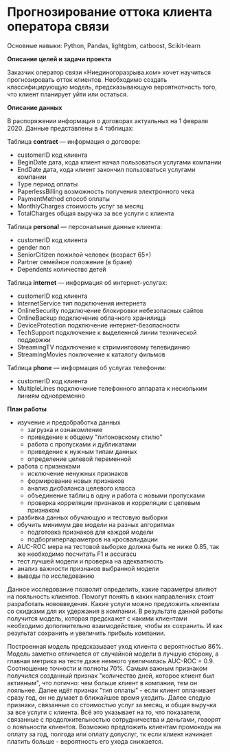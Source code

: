 # Прогнозирование оттока клиента оператора связи

Основные навыки: Python, Pandas, lightgbm, catboost, Scikit-learn

**Описание целей и задачи проекта**

Заказчик оператор связи «Ниединогоразрыва.ком» хочет научиться прогнозировать отток клиентов. Необходимо создать классифицирующую модель, предсказывающую вероятнотность того, что клиент планирует уйти или остаться. 


**Описание данных**

В распоряжении информация о договорах актуальных на 1 февраля 2020. Данные представлены в 4 таблицах:

Таблица **contract** — информация о договоре:
 - customerID код клиента
 - BeginDate дата, кода клиент начал пользоваться услугами компании
 - EndDate дата, кода клиент закончил пользоваться услугами компании 
 - Type период оплаты
 - PaperlessBilling возможность получения электронного чека
 - PaymentMethod способ оплаты
 - MonthlyCharges стоимость услуг за месяц
 - TotalCharges общая выручка за все услуги с клиента


Таблица **personal** — персональные данные клиента:
 - customerID код клиента
 - gender пол
 - SeniorCitizen пожилой человек (возраст 65+)
 - Partner семейное положение (в браке)
 - Dependents количество детей

Таблица **internet** — информация об интернет-услугах:
 - customerID код клиента
 - InternetService тип подключения интернета
 - OnlineSecurity подключение блокировки небезопасных сайтов
 - OnlineBackup подключение облачного хранилища
 - DeviceProtection подключение интернет-безопасности
 - TechSupport подключение к выделенной линии технической поддержки
 - StreamingTV подключение к стриминговому телевидинию
 - StreamingMovies поключение к каталогу фильмов
 
Таблица **phone** — информация об услугах телефонии:
 - customerID код клиента
 - MultipleLines подключение телефонного аппарата к нескольким линиям одновременно

**План работы**

 - изучение и предобработка данных
     - загрузка и ознакомление
     - приведение к общему "питоновскому стилю"
     - работа с пропусками и дубликатами
     - приведение к нужным типам данных
     - определение целевой переменной
 -  работа с признаками
     - исключение ненужных признаков
     - формирование новых признаков
     - анализ дисбаланса целевого класса
     - объединение таблиц в одну и работа с новыми пропусками
     - проверка корреляции признаков и корреляции с целевым признаком
 - разбивка данных обучающую и тестовую выборки
 - обучить минимум две модели на разных алгоритмах
     - подготовка признаков для каждой модели
     - подборгиперпараметров на кросвалидации
 - AUC-ROC мера на тестовой выборке должна быть не ниже 0.85, так же необходимо посчитать F1 и accuracu
 - тест лучшей модели и проверка на адекватность
 - анализ важности признаков выбранной модели
 - выводы по исследованию
 
 Данное исследование позволит определить, какие параметры влияют на лояльность клиентов. Помогут понять в каких направлениях стоит разработать нововведения. Какие услуги можно предложить клиентам со скидками для их удержания в компании. В результате данной работы получится модель, которая предскажет с какими клиентами необходимо дополнительно взаимодействие, чтобы их сохранить. И как результат сохранить и увеличить прибыль компании.
 
 Построенная модель предсказывает уход клиента с вероятностью 86%. Модель заметно отличается от случайной модели в лучшую сторону, а главная метрика на тесте даже немного увеличилась AUC-ROC = 0.9. Соотношение точности и полноты 70%. Самым важным признаком получился созданный признак "количество дней, которое клиент был активным", что логично: чем больше клиент в компании, тем он лояльнее. Далее идёт признак "тип оплаты" - если клиент оплачивает сразу год, он не думает в ближайшее время уходить. Далее следую признаки, связанные со стоимостью услуг за месяц, и общая выручка за все услуги с клиента. Всё это указывает на то, что показатели, связанные с продолжительностью сотрудничества и деньгами, говорят о лояльности клиентов. Возможно предложить клиентам промокоды на оплату за год, полгода или оплату допуслуг, тк если клиент начинает платить больше - вероятность его ухода снижается.
